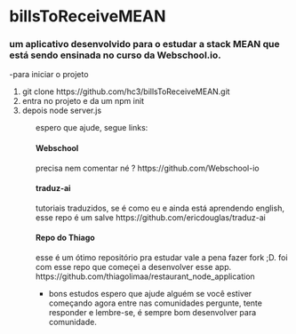 <h1>billsToReceiveMEAN</h1>
<h3>
um aplicativo desenvolvido para o estudar a stack MEAN que está sendo ensinada 
no curso da Webschool.io.
</h3>

-para iniciar o projeto
<ol>
  <li>
  git clone https://github.com/hc3/billsToReceiveMEAN.git
  </li>
  <li>
  entra no projeto e da um npm init 
  </li>
  <li>
  depois node server.js
  </li>
<ol>
espero que ajude, segue links:

<h4>Webschool</h4>
precisa nem comentar né ?
https://github.com/Webschool-io

<h4>traduz-ai</h4>
tutoriais traduzidos, se é como eu e ainda está aprendendo english, esse repo é um salve
https://github.com/ericdouglas/traduz-ai


<h4>Repo do Thiago</h4>
esse é um ótimo repositório pra estudar vale a pena fazer fork ;D.
foi com esse repo que começei a desenvolver esse app.
https://github.com/thiagolimaa/restaurant_node_application

- bons estudos espero que ajude alguém se você estiver começando agora entre nas comunidades 
pergunte, tente responder e lembre-se, é sempre bom desenvolver para comunidade.


